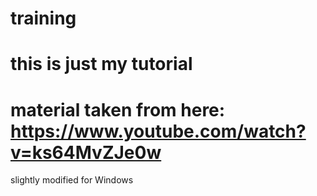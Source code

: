 # training
# this is just my tutorial
# material taken from here: https://www.youtube.com/watch?v=ks64MvZJe0w
slightly modified for Windows
